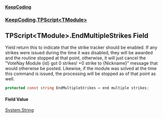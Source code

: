 #### [KeepCoding](index.md 'index')
### [KeepCoding](KeepCoding.md 'KeepCoding').[TPScript&lt;TModule&gt;](KeepCoding_TPScript_TModule_.md 'KeepCoding.TPScript&lt;TModule&gt;')
## TPScript&lt;TModule&gt;.EndMultipleStrikes Field
Yield return this to indicate that the strike tracker should be enabled. If any strikes were issued during the time it was disabled, they will be awarded and the routine stopped at that point, otherwise, it will just cancel the "VoteNay Module {id} got 0 strikes! +0 strike to {Nickname}" message that would otherwise be posted. Likewise, if the module was solved at the time this command is issued, the processing will be stopped as of that point as well.  
```csharp
protected const string EndMultipleStrikes = end multiple strikes;
```
#### Field Value
[System.String](https://docs.microsoft.com/en-us/dotnet/api/System.String 'System.String')
